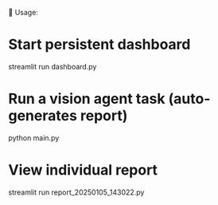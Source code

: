   🚀 Usage:

  # Start persistent dashboard
  streamlit run dashboard.py

  # Run a vision agent task (auto-generates report)
  python main.py

  # View individual report  
  streamlit run report_20250105_143022.py
  
